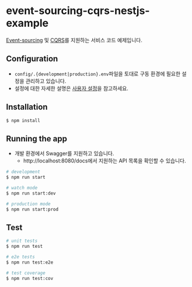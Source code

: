 # event-sourcing-cqrs-nestjs-example

[Event-sourcing](https://learn.microsoft.com/ko-kr/azure/architecture/patterns/event-sourcing) 및 [CQRS](https://en.wikipedia.org/wiki/Command%E2%80%93query_separation)를 지원하는 서비스 코드 예제입니다.

## Configuration

- `config/.{development|production}.env`파일을 토대로 구동 환경에 필요한 설정을 관리하고 있습니다.
- 설정에 대한 자세한 설명은 [사용자 설정](/config)을 참고하세요.

## Installation

```bash
$ npm install
```

## Running the app

- 개발 환경에서 Swagger를 지원하고 있습니다.
  - http://localhost:8080/docs에서 지원하는 API 목록을 확인할 수 있습니다.

```bash
# development
$ npm run start

# watch mode
$ npm run start:dev

# production mode
$ npm run start:prod
```

## Test

```bash
# unit tests
$ npm run test

# e2e tests
$ npm run test:e2e

# test coverage
$ npm run test:cov
```